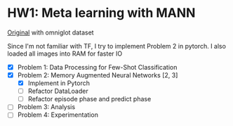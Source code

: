 # HW1: Meta learning with MANN

[Original](http://cs330.stanford.edu/material/hw1_updated.zip) with omniglot dataset

Since I'm not familiar with TF, I try to implement Problem 2 in pytorch. I also loaded all images into RAM for faster IO
- [x] Problem 1: Data Processing for Few-Shot Classification
- [x] Problem 2: Memory Augmented Neural Networks [2, 3]
    - [x] Implement in Pytorch
    - [ ] Refactor DataLoader
    - [ ] Refactor episode phase and predict phase
- [ ] Problem 3: Analysis
- [ ] Problem 4: Experimentation
